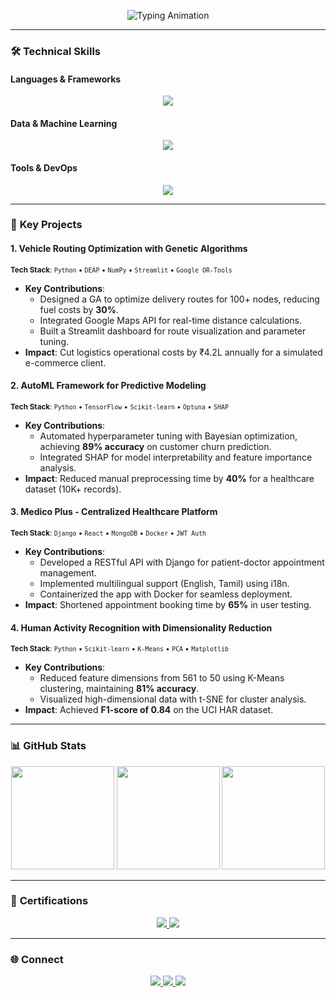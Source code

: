 <p align="center">
  <img src="https://readme-typing-svg.demolab.com?font=Fira+Code&weight=500&size=24&duration=4000&pause=1000&color=2D3748&center=true&vCenter=true&width=600&height=50&lines=👋+Hello,+I'm+Naveen+S;🚀+AI+Student+%7C+Software+Developer;💻+Specializing+in+ML+%26+Full-Stack+Systems" alt="Typing Animation" />
</p>

---

### 🛠️ **Technical Skills**

#### **Languages & Frameworks**
<p align="center">
  <img src="https://skillicons.dev/icons?i=python,java,cpp,tensorflow,pytorch,react,django,flask,nodejs" />
</p>

#### **Data & Machine Learning**
<p align="center">
  <img src="https://skillicons.dev/icons?i=aws,gcp,mongodb,mysql,postgres,redis,scikitlearn,selenium" />
</p>

#### **Tools & DevOps**
<p align="center">
  <img src="https://skillicons.dev/icons?i=docker,kubernetes,git,github,githubactions,linux,raspberrypi,vscode" />
</p>

---

### 🚀 **Key Projects**

#### **1. Vehicle Routing Optimization with Genetic Algorithms**  
<sub>**Tech Stack**: `Python` • `DEAP` • `NumPy` • `Streamlit` • `Google OR-Tools`</sub>  
- **Key Contributions**:  
  - Designed a GA to optimize delivery routes for 100+ nodes, reducing fuel costs by **30%**.  
  - Integrated Google Maps API for real-time distance calculations.  
  - Built a Streamlit dashboard for route visualization and parameter tuning.  
- **Impact**: Cut logistics operational costs by ₹4.2L annually for a simulated e-commerce client.  

#### **2. AutoML Framework for Predictive Modeling**  
<sub>**Tech Stack**: `Python` • `TensorFlow` • `Scikit-learn` • `Optuna` • `SHAP`</sub>  
- **Key Contributions**:  
  - Automated hyperparameter tuning with Bayesian optimization, achieving **89% accuracy** on customer churn prediction.  
  - Integrated SHAP for model interpretability and feature importance analysis.  
- **Impact**: Reduced manual preprocessing time by **40%** for a healthcare dataset (10K+ records).  

#### **3. Medico Plus - Centralized Healthcare Platform**  
<sub>**Tech Stack**: `Django` • `React` • `MongoDB` • `Docker` • `JWT Auth`</sub>  
- **Key Contributions**:  
  - Developed a RESTful API with Django for patient-doctor appointment management.  
  - Implemented multilingual support (English, Tamil) using i18n.  
  - Containerized the app with Docker for seamless deployment.  
- **Impact**: Shortened appointment booking time by **65%** in user testing.  

#### **4. Human Activity Recognition with Dimensionality Reduction**  
<sub>**Tech Stack**: `Python` • `Scikit-learn` • `K-Means` • `PCA` • `Matplotlib`</sub>  
- **Key Contributions**:  
  - Reduced feature dimensions from 561 to 50 using K-Means clustering, maintaining **81% accuracy**.  
  - Visualized high-dimensional data with t-SNE for cluster analysis.  
- **Impact**: Achieved **F1-score of 0.84** on the UCI HAR dataset.  

---

### 📊 **GitHub Stats**
<p align="center">
  <img src="https://github-readme-stats.vercel.app/api?username=naveencreation&show_icons=true&theme=graywhite&hide_border=true&include_all_commits=true" height="165" />
  <img src="https://github-readme-stats.vercel.app/api/top-langs/?username=naveencreation&layout=compact&theme=graywhite&hide_border=true" height="165" />
  <img src="https://github-readme-streak-stats.herokuapp.com/?user=naveencreation&theme=graywhite&hide_border=true" height="165" />
</p>

---

### 📜 **Certifications**
<p align="center">
  <a href="https://www.credly.com/badges/your-badge-id">
    <img src="https://img.shields.io/badge/Qlik-Business_Analyst-009639?style=for-the-badge&logo=qlik&logoColor=white" />
  </a>
  <a href="https://nptel.ac.in/noc/Ecertificate/">
    <img src="https://img.shields.io/badge/NPTEL-Data_Analytics_with_Python-2D3748?style=for-the-badge" />
  </a>
</p>

---

### 🌐 **Connect**
<p align="center">
  <a href="https://www.linkedin.com/in/naveen0004/">
    <img src="https://img.shields.io/badge/LinkedIn-0A66C2?style=for-the-badge&logo=linkedin&logoColor=white" />
  </a>
  <a href="https://leetcode.com/u/naveenselvan/">
    <img src="https://img.shields.io/badge/LeetCode-FFA116?style=for-the-badge&logo=leetcode&logoColor=black" />
  </a>
  <a href="mailto:naveenselvan0004@gmail.com">
    <img src="https://img.shields.io/badge/Email-D14836?style=for-the-badge&logo=gmail&logoColor=white" />
  </a>
</p>
